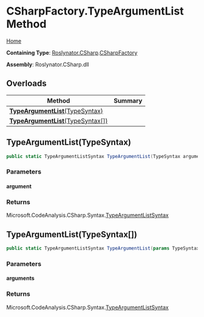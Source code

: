 # CSharpFactory\.TypeArgumentList Method

[Home](../../../../README.md)

**Containing Type**: [Roslynator.CSharp](../../README.md)\.[CSharpFactory](../README.md)

**Assembly**: Roslynator\.CSharp\.dll

## Overloads

| Method | Summary |
| ------ | ------- |
| [**TypeArgumentList**(TypeSyntax)](#Roslynator_CSharp_CSharpFactory_TypeArgumentList_Microsoft_CodeAnalysis_CSharp_Syntax_TypeSyntax_) | |
| [**TypeArgumentList**(TypeSyntax\[\])](#Roslynator_CSharp_CSharpFactory_TypeArgumentList_Microsoft_CodeAnalysis_CSharp_Syntax_TypeSyntax___) | |

## TypeArgumentList\(TypeSyntax\)<a name="Roslynator_CSharp_CSharpFactory_TypeArgumentList_Microsoft_CodeAnalysis_CSharp_Syntax_TypeSyntax_"></a>

```csharp
public static TypeArgumentListSyntax TypeArgumentList(TypeSyntax argument)
```

### Parameters

#### argument

### Returns

Microsoft\.CodeAnalysis\.CSharp\.Syntax\.[TypeArgumentListSyntax](https://docs.microsoft.com/en-us/dotnet/api/microsoft.codeanalysis.csharp.syntax.typeargumentlistsyntax)

## TypeArgumentList\(TypeSyntax\[\]\)<a name="Roslynator_CSharp_CSharpFactory_TypeArgumentList_Microsoft_CodeAnalysis_CSharp_Syntax_TypeSyntax___"></a>

```csharp
public static TypeArgumentListSyntax TypeArgumentList(params TypeSyntax[] arguments)
```

### Parameters

#### arguments

### Returns

Microsoft\.CodeAnalysis\.CSharp\.Syntax\.[TypeArgumentListSyntax](https://docs.microsoft.com/en-us/dotnet/api/microsoft.codeanalysis.csharp.syntax.typeargumentlistsyntax)


